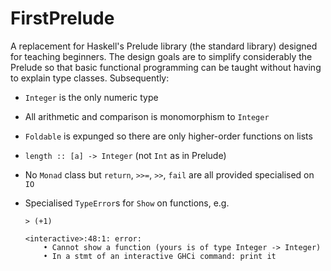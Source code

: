 # FirstPrelude
A replacement for Haskell's Prelude library (the standard library) designed for teaching beginners.
The design goals are to simplify considerably the Prelude so that basic functional programming can be taught without having to explain type classes.
Subsequently:

* `Integer` is the only numeric type
* All arithmetic and comparison is monomorphism to `Integer`
* `Foldable` is expunged so there are only higher-order functions on lists
* `length :: [a] -> Integer` (not `Int` as in Prelude)
* No `Monad` class but `return`, `>>=`, `>>`, `fail` are all provided specialised on `IO`
* Specialised `TypeError`s for `Show` on functions, e.g.

      > (+1)

      <interactive>:48:1: error:
          • Cannot show a function (yours is of type Integer -> Integer)
          • In a stmt of an interactive GHCi command: print it
